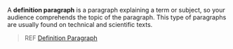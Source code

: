 A **definition paragraph** is a paragraph explaining a term or subject, so your audience comprehends the topic of the paragraph. This type of paragraphs are usually found on technical and scientific texts.
> REF
[Definition Paragraph](http://english120.pbworks.com/w/page/19006850/definition%20paragraphs)